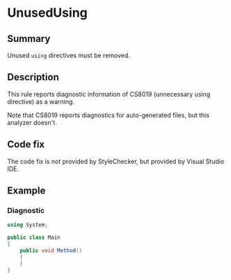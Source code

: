 # UnusedUsing

## Summary

Unused `using` directives must be removed.

## Description

This rule reports diagnostic information of CS8019 (unnecessary using
directive) as a warning.

Note that CS8019 reports diagnostics for auto-generated files,
but this analyzer doesn't.

## Code fix

The code fix is not provided by StyleChecker, but provided by Visual Studio IDE.

## Example

### Diagnostic

```csharp
using System;

public class Main
{
    public void Method()
    {
    }
}
```
